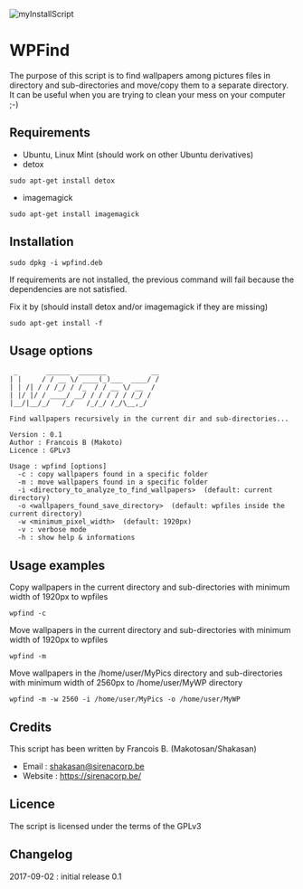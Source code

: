 ![myInstallScript](https://sirenacorp.be/wp-content/uploads/2016/01/logo-1.png)

WPFind
======

The purpose of this script is to find wallpapers among pictures files in directory and sub-directories and move/copy them to a separate directory.
It can be useful when you are trying to clean your mess on your computer ;-)

Requirements
------------

* Ubuntu, Linux Mint (should work on other Ubuntu derivatives)
* detox
```
sudo apt-get install detox
```
* imagemagick
```
sudo apt-get install imagemagick
```

Installation
------------

```
sudo dpkg -i wpfind.deb
```
If requirements are not installed, the previous command will fail because the dependencies are not satisfied.

Fix it by (should install detox and/or imagemagick if they are missing)
```
sudo apt-get install -f
```

Usage options
-------------

```
 _       ______  _______           __
| |     / / __ \/ ____(_)___  ____/ /
| | /| / / /_/ / /_  / / __ \/ __  /
| |/ |/ / ____/ __/ / / / / / /_/ /  
|__/|__/_/   /_/   /_/_/ /_/\__,_/   

Find wallpapers recursively in the current dir and sub-directories...

Version : 0.1
Author : Francois B (Makoto)
Licence : GPLv3

Usage : wpfind [options]
  -c : copy wallpapers found in a specific folder
  -m : move wallpapers found in a specific folder
  -i <directory_to_analyze_to_find_wallpapers>  (default: current directory)
  -o <wallpapers_found_save_directory>  (default: wpfiles inside the current directory)
  -w <minimum_pixel_width>  (default: 1920px)
  -v : verbose mode
  -h : show help & informations
```

Usage examples
--------------

Copy wallpapers in the current directory and sub-directories with minimum width of 1920px to wpfiles

```
wpfind -c
```

Move wallpapers in the current directory and sub-directories with minimum width of 1920px to wpfiles

```
wpfind -m
```

Move wallpapers in the /home/user/MyPics directory and sub-directories with minimum width of 2560px to /home/user/MyWP directory

```
wpfind -m -w 2560 -i /home/user/MyPics -o /home/user/MyWP
```

Credits
-------

This script has been written by Francois B. (Makotosan/Shakasan)

* Email : shakasan@sirenacorp.be
* Website : https://sirenacorp.be/

Licence
-------

The script is licensed under the terms of the GPLv3

Changelog
---------
2017-09-02 : initial release 0.1
